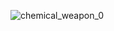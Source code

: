
![chemical_weapon_0](https://github.com/Shim0zukushichi/Projects/assets/135439904/021b0f35-d414-4ea1-80c8-3d09f604c3c9)
